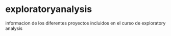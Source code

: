 exploratoryanalysis
===================

informacion de los diferentes proyectos incluidos en el curso de exploratory analysis
